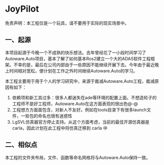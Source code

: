 # JoyPilot

免责声明：本工程仅是一个玩具，请不要用于实际的现实场景中。

## 一、起源

本项目起源于今晚一个不成熟的快乐想法。去年曾经花了一小段时间学习了Autoware.Auto项目，基本了解了如何基本Ros2建立一个大的ADAS软件工程框架。不幸的是，最后在公司内部由于一些原因不能继续开展下去。今年由于最近晚上时间相对宽松，便计划在工作之外时间继续Autoware.Auto的学习。

本工程主要用于用于个人的学习研究中，来源于裁减Autoware.Auto工程，裁减原因有如下：

1. 依赖项和新工具过多：很多人都迷失在ade等环境的配置上面。不想造轮子的工程师不是好工程师，Autoware.Auto在这方面表现的很出色@-@
2. 工程想方方面面包含，对新人不友好。例如在tools目录下有很多launch文件，一些包的命名也很有迷惑性
3. LgSVL仿真器官方停止支持。从这个方面考虑，当前的最佳开源仿真器是carla，因此计划在此工程中将仿真迁移到 carla 中

## 二、相似点

本工程的文件夹布局，文件、函数等命名网格将与Autoware.Auto保持一致。

